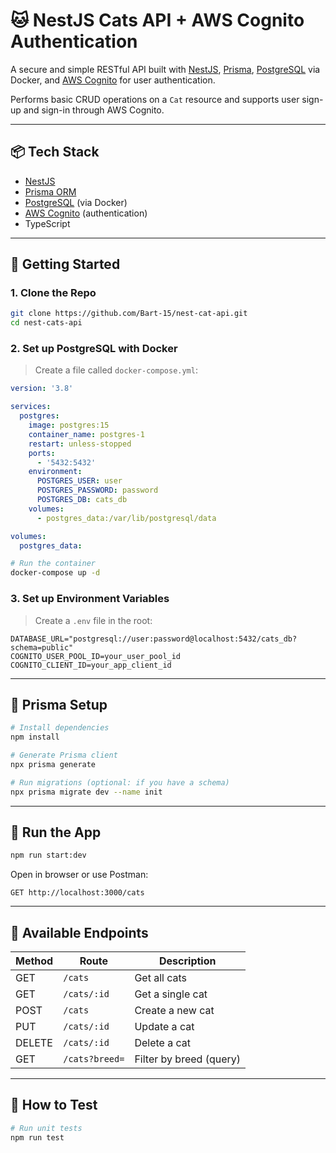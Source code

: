 # 🐱 NestJS Cats API + AWS Cognito Authentication

A secure and simple RESTful API built with [NestJS](https://nestjs.com/), [Prisma](https://www.prisma.io/), [PostgreSQL](https://www.postgresql.org/) via Docker, and [AWS Cognito](https://aws.amazon.com/cognito/) for user authentication.

Performs basic CRUD operations on a `Cat` resource and supports user sign-up and sign-in through AWS Cognito.

---

## 📦 Tech Stack

- [NestJS](https://nestjs.com/)
- [Prisma ORM](https://www.prisma.io/)
- [PostgreSQL](https://www.postgresql.org/) (via Docker)
- [AWS Cognito](https://aws.amazon.com/cognito/) (authentication)
- TypeScript

---

## 🚀 Getting Started

### 1. Clone the Repo

```bash
git clone https://github.com/Bart-15/nest-cat-api.git
cd nest-cats-api
```

### 2. Set up PostgreSQL with Docker

> Create a file called `docker-compose.yml`:

```yaml
version: '3.8'

services:
  postgres:
    image: postgres:15
    container_name: postgres-1
    restart: unless-stopped
    ports:
      - '5432:5432'
    environment:
      POSTGRES_USER: user
      POSTGRES_PASSWORD: password
      POSTGRES_DB: cats_db
    volumes:
      - postgres_data:/var/lib/postgresql/data

volumes:
  postgres_data:
```

```bash
# Run the container
docker-compose up -d
```

### 3. Set up Environment Variables

> Create a `.env` file in the root:

```env
DATABASE_URL="postgresql://user:password@localhost:5432/cats_db?schema=public"
COGNITO_USER_POOL_ID=your_user_pool_id
COGNITO_CLIENT_ID=your_app_client_id
```

---

## 🔧 Prisma Setup

```bash
# Install dependencies
npm install

# Generate Prisma client
npx prisma generate

# Run migrations (optional: if you have a schema)
npx prisma migrate dev --name init
```

---

## 🧪 Run the App

```bash
npm run start:dev
```

Open in browser or use Postman:

```
GET http://localhost:3000/cats
```

---

## 🧰 Available Endpoints

| Method | Route          | Description             |
| ------ | -------------- | ----------------------- |
| GET    | `/cats`        | Get all cats            |
| GET    | `/cats/:id`    | Get a single cat        |
| POST   | `/cats`        | Create a new cat        |
| PUT    | `/cats/:id`    | Update a cat            |
| DELETE | `/cats/:id`    | Delete a cat            |
| GET    | `/cats?breed=` | Filter by breed (query) |

---

## 🧪 How to Test

```bash
# Run unit tests
npm run test
```
